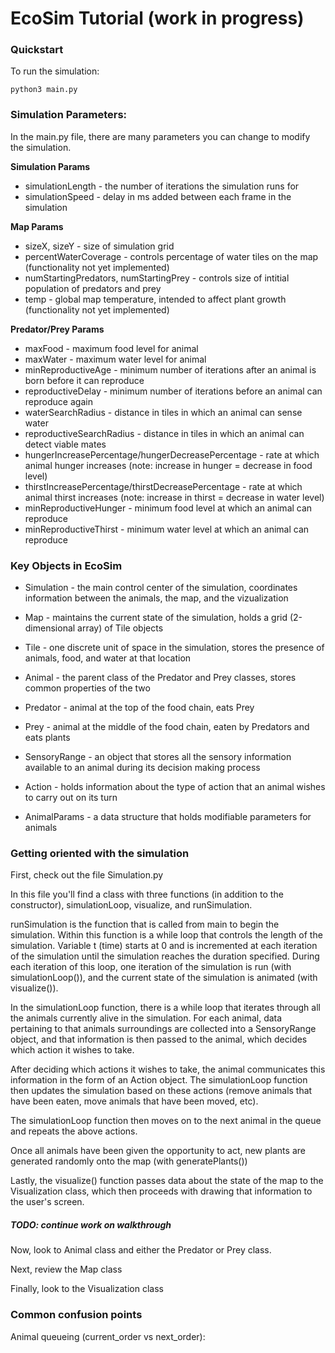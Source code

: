 # EcoSim Tutorial (work in progress)

### Quickstart
To run the simulation:

```
python3 main.py
```



### Simulation Parameters:

In the main.py file, there are many parameters you can change to modify the simulation.

**Simulation Params**
* simulationLength - the number of iterations the simulation runs for
* simulationSpeed - delay in ms added between each frame in the simulation


**Map Params**
* sizeX, sizeY - size of simulation grid
* percentWaterCoverage - controls percentage of water tiles on the map (functionality not yet implemented)
* numStartingPredators, numStartingPrey - controls size of intitial population of predators and prey
* temp - global map temperature, intended to affect plant growth (functionality not yet implemented)

**Predator/Prey Params**
* maxFood - maximum food level for animal
* maxWater - maximum water level for animal
* minReproductiveAge - minimum number of iterations after an animal is born before it can reproduce
* reproductiveDelay - minimum number of iterations before an animal can reproduce again
* waterSearchRadius - distance in tiles in which an animal can sense water
* reproductiveSearchRadius - distance in tiles in which an animal can detect viable mates
* hungerIncreasePercentage/hungerDecreasePercentage - rate at which animal hunger increases (note: increase in hunger = decrease in food level)
* thirstIncreasePercentage/thirstDecreasePercentage - rate at which animal thirst increases (note: increase in thirst = decrease in water level)
* minReproductiveHunger - minimum food level at which an animal can reproduce
* minReproductiveThirst - minimum water level at which an animal can reproduce



### Key Objects in EcoSim

* Simulation - the main control center of the simulation, coordinates information between the animals, the map, and the vizualization

* Map - maintains the current state of the simulation, holds a grid (2-dimensional array) of Tile objects

* Tile - one discrete unit of space in the simulation, stores the presence of animals, food, and water at that location

* Animal - the parent class of the Predator and Prey classes, stores common properties of the two

* Predator - animal at the top of the food chain, eats Prey

* Prey - animal at the middle of the food chain, eaten by Predators and eats plants

* SensoryRange - an object that stores all the sensory information available to an animal during its decision making process

* Action - holds information about the type of action that an animal wishes to carry out on its turn

* AnimalParams - a data structure that holds modifiable parameters for animals




### Getting oriented with the simulation

First, check out the file Simulation.py

In this file you'll find a class with three functions (in addition to the constructor), simulationLoop, visualize, and runSimulation.

runSimulation is the function that is called from main to begin the simulation. Within this function is a while loop that controls the length of the simulation. Variable t (time) starts at 0 and is incremented at each iteration of the simulation until the simulation reaches the duration specified. During each iteration of this loop, one iteration of the simulation is run (with simulationLoop()), and the current state of the simulation is animated (with visualize()).

In the simulationLoop function, there is a while loop that iterates through all the animals currently alive in the simulation. For each animal, data pertaining to that animals surroundings are collected into a SensoryRange object, and that information is then passed to the animal, which decides which action it wishes to take. 

After deciding which actions it wishes to take, the animal communicates this information in the form of an Action object. The simulationLoop function then updates the simulation based on these actions (remove animals that have been eaten, move animals that have been moved, etc).

The simulationLoop function then moves on to the next animal in the queue and repeats the above actions. 

Once all animals have been given the opportunity to act, new plants are generated randomly onto the map (with generatePlants())

Lastly, the visualize() function passes data about the state of the map to the Visualization class, which then proceeds with drawing that information to the user's screen. 


##### TODO: continue work on walkthrough

Now, look to Animal class and either the Predator or Prey class.

Next, review the Map class

Finally, look to the Visualization class


### Common confusion points


Animal queueing (current_order vs next_order):






